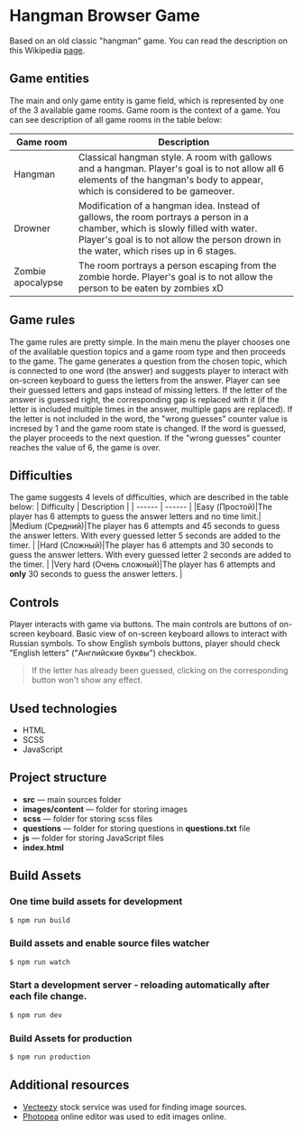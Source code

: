 # Hangman Browser Game

Based on an old classic "hangman" game. You can read the description on this Wikipedia [page].
## Game entities
The main and only game entity is game field, which is represented by one of the 3 available game rooms. Game room is the context of a game. You can see description of all game rooms in the table below:

| Game room | Description |
| ------ | ------ |
| Hangman | Classical hangman style. A room with gallows and a hangman. Player's goal is to not allow all 6 elements of the hangman's body to appear, which is considered to be gameover. |
| Drowner | Modification of a hangman idea. Instead of gallows, the room portrays a person in a chamber, which is slowly filled with water. Player's goal is to not allow the person drown in the water, which rises up in 6 stages. |
| Zombie apocalypse | The room portrays a person escaping from the zombie horde. Player's goal is to not allow the person to be eaten by zombies xD|
## Game rules
The game rules are pretty simple. In the main menu the player chooses one of the avalilable question topics and a game room type and then proceeds to the game. The game generates a question from the chosen topic, which is connected to one word (the answer) and suggests player to interact with on-screen keyboard to guess the letters from the answer. Player can see their guessed letters and gaps instead of missing letters. If the letter of the answer is guessed right, the corresponding gap is replaced with it (if the letter is included multiple times in the answer, multiple gaps are replaced). If the letter is not included in the word, the "wrong guesses" counter value is incresed by 1 and the game room state is changed. If the word is guessed, the player proceeds to the next question. If the "wrong guesses" counter reaches the value of 6, the game is over.
## Difficulties
The game suggests 4 levels of difficulties, which are described in the table below:
| Difficulty | Description |
| ------ | ------ |
|Easy (Простой)|The player has 6 attempts to guess the answer letters and no time limit.|
|Medium (Средний)|The player has 6 attempts and 45 seconds to guess the answer letters. With every guessed letter 5 seconds are added to the timer. |
|Hard (Сложный)|The player has 6 attempts and 30 seconds to guess the answer letters. With every guessed letter 2 seconds are added to the timer. |
|Very hard (Очень сложный)|The player has 6 attempts and **only** 30 seconds to guess the answer letters. |
## Controls
Player interacts with game via buttons. The main controls are buttons of on-screen keyboard. Basic view of on-screen keyboard allows to interact with Russian symbols. To show English symbols buttons, player should check "English letters" ("Английские буквы") checkbox. 
>If the letter has already been guessed, clicking on the corresponding button won't show any effect.
## Used technologies
* HTML
* SCSS
* JavaScript
## Project structure
* **src** — main sources folder
* **images/content** — folder for storing images
* **scss** — folder for storing scss files
* **questions** — folder for storing questions in **questions.txt** file
* **js** — folder for storing JavaScript files
* **index.html**
## Build Assets

### One time build assets for development

```sh
$ npm run build
```

### Build assets and enable source files watcher

```sh
$ npm run watch
```

### Start a development server - reloading automatically after each file change.

```sh
$ npm run dev
```

### Build Assets for production

```sh
$ npm run production
```
## Additional resources
* [Vecteezy](https://www.vecteezy.com/) stock service was used for finding image sources.
* [Photopea](https://www.photopea.com/) online editor was used to edit images online.

[page]: <https://en.wikipedia.org/wiki/Hangman_(game)>

